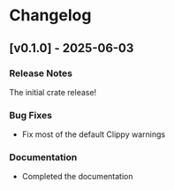 # Changelog

## [v0.1.0] - 2025-06-03

### Release Notes

The initial crate release!


### Bug Fixes

- Fix most of the default Clippy warnings 

### Documentation

- Completed the documentation 

<!-- generated by git-cliff -->
